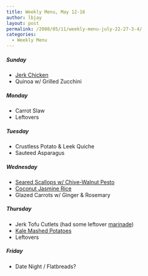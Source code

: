 ```yaml
---
title: Weekly Menu, May 12-16
author: lbjay
layout: post
permalink: /2008/05/11/weekly-menu-july-22-27-3-4/
categories:
  - Weekly Menu
---
```

<abbr class="unapi-id" title=""><!-- &nbsp; --></abbr> 

##### Sunday

  * [Jerk Chicken][1]
  * Quinoa w/ Grilled Zucchini

##### Monday

  * Carrot Slaw
  * Leftovers

##### Tuesday

  * Crustless Potato & Leek Quiche
  * Sauteed Asparagus

##### Wednesday

  * [Seared Scallops w/ Chive-Walnut Pesto][2]
  * [Coconut Jasmine Rice][3]
  * Glazed Carrots w/ Ginger & Rosemary

##### Thursday

  * Jerk Tofu Cutlets (had some leftover [marinade][4])
  * [Kale Mashed Potatoes][5]
  * Leftovers

##### Friday

  * Date Night / Flatbreads?

 [1]: http://www.dayrobber.com/content/view/103/
 [2]: http://blog.reallywow.com/2008/05/05/seared-scallops-w-chive-walnut-pesto/
 [3]: http://www.101cookbooks.com/archives/001507.html
 [4]: http://blog.reallywow.com/2008/05/13/jerk-chicken-marinade/
 [5]: http://www.101cookbooks.com/archives/001566.html